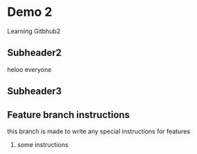 # Demo 2

Learning Gitbhub2

## Subheader2

heloo everyone

## Subheader3
## Feature branch instructions

this branch is made to write any special instructions for features

1. some instructions
